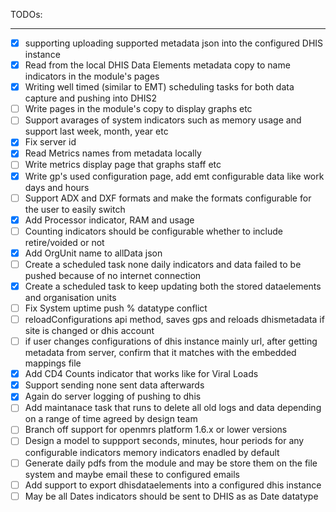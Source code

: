 TODOs:
______________________________________________
- [x] supporting uploading supported metadata json into the configured DHIS instance
- [x] Read from the local DHIS Data Elements metadata copy to name indicators in the module's pages
- [x] Writing well timed (similar to EMT) scheduling tasks for both data capture and pushing into DHIS2
- [ ] Write pages in the module's copy to display graphs etc
- [ ] Support avarages of system indicators such as memory usage and support last week, month, year etc
- [x] Fix server id
- [x] Read Metrics names from metadata locally
- [ ] Write metrics display page that graphs staff etc
- [x] Write gp's used configuration page, add emt configurable data like work days and hours
- [ ] Support ADX and DXF formats and make the formats configurable for the user to easily switch
- [x] Add Processor indicator, RAM and usage
- [ ] Counting indicators should be configurable whether to include retire/voided or not
- [x] Add OrgUnit name to allData json
- [ ] Create a scheduled task none daily indicators and data failed to be pushed because of no internet connection
- [x] Create a scheduled task to keep updating both the stored dataelements and organisation units
- [ ] Fix System uptime push % datatype conflict
- [ ] reloadConfigurations api method, saves gps and reloads dhismetadata if site is changed or dhis account
- [ ] if user changes configurations of dhis instance mainly url, after getting metadata from server, confirm that it matches with the embedded mappings file
- [x] Add CD4 Counts indicator that works like for Viral Loads
- [x] Support sending none sent data afterwards
- [x] Again do server logging of pushing to dhis 
- [ ] Add maintanace task that runs to delete all old logs and data depending on a range of time agreed by design team
- [ ] Branch off support for openmrs platform 1.6.x or lower versions
- [ ] Design a model to suppport seconds, minutes, hour periods for any configurable indicators memory indicators enadled by default
- [ ] Generate daily pdfs from the module and may be store them on the file system and maybe email these to configured emails
- [ ] Add support to export dhisdataelements into a configured dhis instance
- [ ] May be all Dates indicators should be sent to DHIS as as Date datatype 
